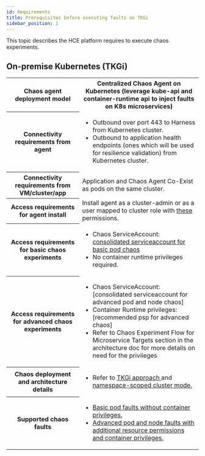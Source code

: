 ```yaml
---
id: Requirements
title: Prerequisites before executing faults on TKGi
sidebar_position: 1
---
```


This topic describes the HCE platform requires to execute chaos experiments.

## On-premise Kubernetes (TKGi)

<table>
<tr>
    <th> Chaos agent deployment model </th>
	<th> Centralized Chaos Agent on Kubernetes (leverage kube-api and container-runtime api to inject faults on K8s microservices) </th>
</tr>
<tr>
    <th> Connectivity requirements from agent </th>
    <td><ul><li>Outbound over port 443 to Harness from Kubernetes cluster. </li>
	<li> Outbound to application health endpoints (ones which will be used for resilience validation) from Kubernetes cluster. </li></ul></td>
</tr>
<tr>
    <th> Connectivity requirements from VM/cluster/app </th>
    <td> Application and Chaos Agent Co-Exist as pods on the same cluster. </td>
</tr>
<tr>
	<th> Access requirements for agent install </th>
	<td> Install agent as a cluster-admin or as a user mapped to cluster role with <a href="/docs/chaos-engineering/use-harness-ce/chaos-faults/kubernetes/permissions/Kubernetes%20chaos%20agent%20installation%20access%20requirements">these</a> permissions. </td>
</tr>

<tr>
	<th> Access requirements for basic chaos experiments </th>
	<td><ul><li>Chaos ServiceAccount: <a href = "https://hce-docs.github.io/platform-wise-chaos-info/TKGi/Kubernetes/basic-pod-chaos-access-requirements.html"> consolidated serviceaccount for basic pod chaos </a></li>
    <li>No container runtime privileges required.</li></ul></td>
</tr>
<tr>
	<th> Access requirements for advanced chaos experiments </th>
	<td><ul><li>Chaos ServiceAccount: [consolidated serviceaccount for advanced pod and node chaos]</li>
<li>Container Runtime privileges: [recommended psp for advanced chaos]</li>
<li>Refer to Chaos Experiment Flow for Microservice Targets section in the architecture doc for more details on need for the privileges</li></ul></td>
</tr>
<tr>
		<th> Chaos deployment and architecture details </th>
        <td><ul><li> Refer to <a href="/docs/chaos-engineering/use-harness-ce/chaos-faults/cloud-foundry/CF%20chaos%20components%20and%20their%20deployment%20architecture#run-lci-in-diego-cells-hosting-the-app-instances"> TKGi approach </a> and <a href="/docs/chaos-engineering/use-harness-ce/chaos-faults/kubernetes/classification#namespace-scope-mode"> namespace-scoped cluster mode. </a></li></ul></td>
</tr>
<tr>
		<th> Supported chaos faults	</th>
		<td><ul><li><a href = "https://github.com/hce-docs/platform-wise-chaos-info/blob/main/TKGi/Kubernetes/basic-pod-faults-without-container-privileges.md"> Basic pod faults without container privileges. </a></li>
		<li><a href= "https://github.com/hce-docs/platform-wise-chaos-info/blob/main/TKGi/Kubernetes/advanced-pod-and-node-faults-which-need-container-privileges.md"> Advanced pod and node faults with additional resource permissions and container privileges. </a></li></ul></td>
</tr>
</table>
